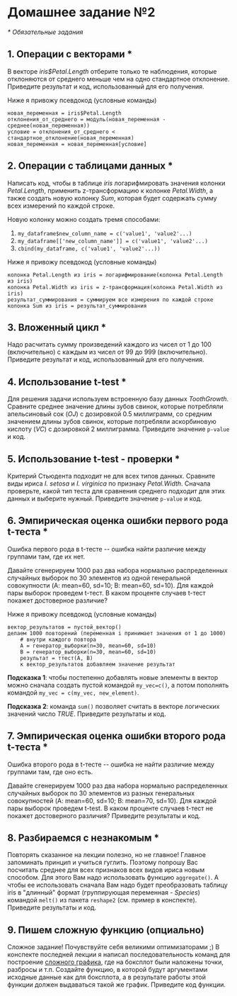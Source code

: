 # Домашнее задание №2

_* Обязательные задания_

## 1. Операции с векторами *

В векторе _iris$Petal.Length_ отберите только те наблюдения, которые отклоняются от среднего меньше чем на одно стандартное отклонение. Приведите результат и код, использованный для его получения.

Ниже я привожу псевдокод (условные команды)

```
новая_переменная = iris$Petal.Length
отклонения_от_среднего = модуль(новая_переменная - среднее(новая_переменная))
условие = отклонения_от_среднего < стандартное_отклонение(новая_переменная)
новая_переменная = новая_переменная[условие]
```

## 2. Операции с таблицами данных *

Написать код, чтобы в таблице _iris_ логарифмировать значения колонки _Petal.Length_, применить z-трансформацию к колонке _Petal.Width_, а также создать новую колонку _Sum_, которая будет содержать сумму всех измерений по каждой строке.

Новую колонку можно создать тремя способами:

1. `my_dataframe$new_column_name = c('value1', 'value2'...)`
2. `my_dataframe[['new_column_name']] = c('value1', 'value2'...)`
3. `cbind(my_dataframe, c('value1', 'value2'...))`

Ниже я привожу псевдокод (условные команды)

```
колонка Petal.Length из iris = логарифмирование(колонка Petal.Length из iris)
колонка Petal.Width из iris = z-трансформация(колонка Petal.Width из iris)
результат_суммирования = суммируем все измерения по каждой строке
колонка Sum из iris = результат_суммирования 
```

## 3. Вложенный цикл *

Надо расчитать сумму произведений каждого из чисел от 1 до 100 (включительно) с каждым из чисел от 99 до 999 (включительно). Приведите результат и код, использованный для его получения.

## 4. Использование t-test *

Для решения задачи используем встроенную базу данных _ToothGrowth_. Сравните среднее значение длины зубов свинок, которые потребляли апельсиновый сок (_OJ_) с дозировкой 0.5 миллиграмм, со средним значением длины зубов свинок, которые потребляли аскорбиновую кислоту (_VC_) с дозировкой 2 миллиграмма. Приведите значение `p-value` и код.

## 5. Использование t-test - проверки *

Критерий Стьюдента подходит не для всех типов данных. Сравните виды ириса _I. setosa_ и _I. virginica_ по признаку _Petal.Width_. Сначала проверьте, какой тип теста для сравнения среднего подходит для этих данных и выберите нужный. Приведите значение `p-value` и код.

## 6. Эмпирическая оценка ошибки первого рода t-теста *

Ошибка первого рода в t-тесте -- ошибка найти различие между группами там, где их нет. 

Давайте сгенерируем 1000 раз два набора нормально распределенных случайных выборок по 30 элементов из одной генеральной совокупности (A: mean=60, sd=10; B: mean=60, sd=10). Для каждой пары выборок проведем t-тест. В каком проценте случаев t-тест покажет достоверное различие? 

Ниже я привожу псевдокод (условные команды)

```
вектор_результатов = пустой_вектор()
делаем 1000 повторений (переменная i принимает значения от 1 до 1000)
    # внутри каждого повтора
    А = генератор_выборки(n=30, mean=60, sd=10)
    B = генератор_выборки(n=30, mean=60, sd=10)
    результат = ттест(А, В)
    к вектор_результатов добавляем значение результат
```

**Подсказка 1**: чтобы постепенно добавлять новые элементы в вектор можно сначала создать пустой командой `my_vec=c()`, а потом пополнять командой `my_vec = c(my_vec, new_element)`. 

**Подсказка 2**: команда `sum()` позволяет считать в векторе логических значений число _TRUE_. Приведите результаты и код.

## 7. Эмпирическая оценка ошибки второго рода t-теста *

Ошибка второго рода в t-тесте -- ошибка не найти различие между группами там, где оно есть. 

Давайте сгенерируем 1000 раз два набора нормально распределенных случайных выборок по 30 элементов из разных генеральных совокупностей (A: mean=60, sd=10; B: mean=70, sd=10). Для каждой пары выборок проведем t-test. В каком проценте случаев t-тест не покажет достоверного различия? Приведите результаты и код.

## 8. Разбираемся с незнакомым *

Повторять сказанное на лекции полезно, но не главное! Главное запоминать принцип и учиться гуглить. Поэтому попрошу Вас посчитать среднее для всех признаков всех видов ириса новым способом. Для этого Вам надо использовать функцию `aggregate()`. А чтобы ее использовать сначала Вам надо будет преобразовать таблицу iris в "длинный" формат (группирующая переменная - _Species_) командой `melt()` из пакета `reshape2` (см. пример в конспекте). Приведите результаты и код.

## 9. Пишем сложную функцию (опциально)

Сложное задание! Почувствуйте себя великими оптимизаторами ;) В конспекте последней лекции я написал последовательность команд для построение [сложного графика](https://raw.githubusercontent.com/lapotok/biochem_statistics/master/2018/lesson2/materials_files/figure_html/unnamed-chunk-15-1.png), где на боксплот были наложены точки, разбросы и т.п. Создайте функцию, в которой будут аргументами исходные данные как для боксплота, а в результате работы этой функции должен выдаваться такой же график. Приведите код функции.
